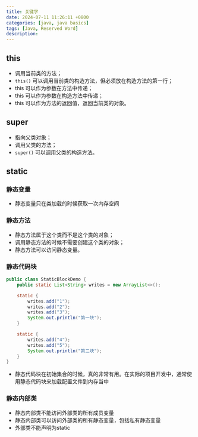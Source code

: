 ```yaml
---
title: 关键字
date: 2024-07-11 11:26:11 +0800
categories: [java, java basics]
tags: [Java, Reserved Word]
description: 
---
```

## this

- 调用当前类的方法；
- `this()` 可以调用当前类的构造方法，但必须放在构造方法的第一行；
- this 可以作为参数在方法中传递；
- this 可以作为参数在构造方法中传递；
- this 可以作为方法的返回值，返回当前类的对象。

## super

- 指向父类对象；
- 调用父类的方法；
- `super()` 可以调用父类的构造方法。

## static

### 静态变量

- 静态变量只在类加载的时候获取一次内存空间

### 静态方法

- 静态方法属于这个类而不是这个类的对象；
- 调用静态方法的时候不需要创建这个类的对象；
- 静态方法可以访问静态变量。

### 静态代码块

```java
public class StaticBlockDemo {
    public static List<String> writes = new ArrayList<>();

    static {
        writes.add("1");
        writes.add("2");
        writes.add("3");
        System.out.println("第一块");
    }

    static {
        writes.add("4");
        writes.add("5");
        System.out.println("第二块");
    }
}

```

- 静态代码块在初始集合的时候，真的非常有用。在实际的项目开发中，通常使用静态代码块来加载配置文件到内存当中

### 静态内部类

- 静态内部类不能访问外部类的所有成员变量
- 静态内部类可以访问外部类的所有静态变量，包括私有静态变量
- 外部类不能声明为static

